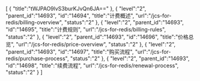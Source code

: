 [
	{
		"title":"tWJPAO9lvS3burKJvQn6JA=="
	},
	{
		"level":"2",
		"parent_id":"14693",
		"id":"14694",
		"title":"计费概述",
		"url":"/jcs-for-redis/billing-overview",
		"status":"2"
	},
	{
		"level":"2",
		"parent_id":"14693",
		"id":"14695",
		"title":"计费规则",
		"url":"/jcs-for-redis/billing-rules",
		"status":"2"
	},
	{
		"level":"2",
		"parent_id":"14693",
		"id":"14696",
		"title":"价格总览",
		"url":"/jcs-for-redis/price-overview",
		"status":"2"
	},
	{
		"level":"2",
		"parent_id":"14693",
		"id":"14697",
		"title":"购买流程",
		"url":"/jcs-for-redis/purchase-process",
		"status":"2"
	},
	{
		"level":"2",
		"parent_id":"14693",
		"id":"14698",
		"title":"续费流程",
		"url":"/jcs-for-redis/renewal-process",
		"status":"2"
	}
]